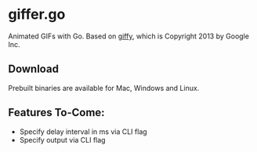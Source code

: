 # giffer.go
Animated GIFs with Go. Based on [giffy](https://github.com/nf/giffy), which is Copyright 2013 by Google Inc.

## Download
Prebuilt binaries are available for Mac, Windows and Linux.

## Features To-Come:
* Specify delay interval in ms via CLI flag
* Specify output via CLI flag
